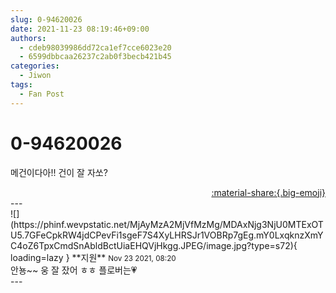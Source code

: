 ```yaml
---
slug: 0-94620026
date: 2021-11-23 08:19:46+09:00
authors:
  - cdeb98039986dd72ca1ef7cce6023e20
  - 6599dbbcaa26237c2ab0f3becb421b45
categories:
  - Jiwon
tags:
  - Fan Post
---
```


# 0-94620026

<div class="post-container" markdown="1">
<div class="content-container md-sidebar__scrollwrap" markdown="1">

메건이다아!! 건이 잘 자쏘? 

</div>
</div>

<div style="text-align: right;" markdown="1">
<a href="https://weverse.io/fromis9/fanpost/0-94620026" style="text-align: right;">:material-share:{.big-emoji}</a>
</div>
---

<div class="comments-container md-sidebar__scrollwrap" markdown="1">
<div class="comment" markdown="1">
<div class='id-container' markdown="1">
![](https://phinf.wevpstatic.net/MjAyMzA2MjVfMzMg/MDAxNjg3NjU0MTExOTU5.7GFeCpkRW4jdCPevFi1sgeF7S4XyLHRSJr1VOBRp7gEg.mY0LxqknzXmYC4oZ6TpxCmdSnAbldBctUiaEHQVjHkgg.JPEG/image.jpg?type=s72){ loading=lazy }
**<span class="artist">지원</span>** <small>Nov 23 2021, 08:20</small><br>
</div>
<div class='comment-body' markdown="1">
안뇽~~ 웅 잘 잤어 ㅎㅎ 플로버는💗
</div>
</div>
</div>
---
